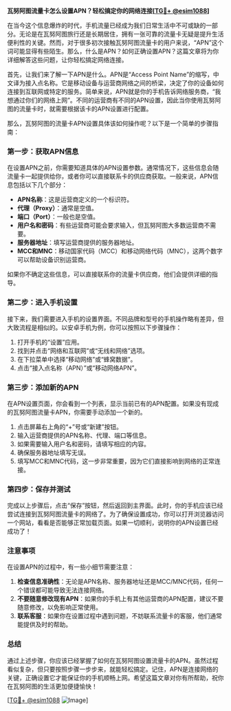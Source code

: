 **瓦努阿图流量卡怎么设置APN？轻松搞定你的网络连接[[TG💪+ @esim1088](https://t.me/s/esim1088)]**

在当今这个信息爆炸的时代，手机流量已经成为我们日常生活中不可或缺的一部分。无论是在瓦努阿图旅行还是长期居住，拥有一张可靠的流量卡无疑是提升生活便利性的关键。然而，对于很多初次接触瓦努阿图流量卡的用户来说，“APN”这个词可能显得有些陌生。那么，什么是APN？如何正确设置APN？这篇文章将为你详细解答这些问题，让你轻松搞定网络连接。

首先，让我们来了解一下APN是什么。APN是“Access Point Name”的缩写，中文译为接入点名称。它是移动设备与运营商网络之间的桥梁，决定了你的设备如何连接到互联网或特定的服务。简单来说，APN就是你的手机告诉网络服务商，“我想通过你们的网络上网”。不同的运营商有不同的APN设置，因此当你使用瓦努阿图的流量卡时，就需要根据该卡的APN设置进行配置。

那么，瓦努阿图的流量卡APN设置具体该如何操作呢？以下是一个简单的步骤指南：

### **第一步：获取APN信息**
在设置APN之前，你需要知道具体的APN设置参数。通常情况下，这些信息会随流量卡一起提供给你，或者你可以直接联系卡的供应商获取。一般来说，APN信息包括以下几个部分：
- **APN名称**：这是运营商定义的一个标识符。
- **代理（Proxy）**：通常是空值。
- **端口（Port）**：一般也是空值。
- **用户名和密码**：有些运营商可能会要求输入，但瓦努阿图大多数运营商不需要。
- **服务器地址**：填写运营商提供的服务器地址。
- **MCC和MNC**：移动国家代码（MCC）和移动网络代码（MNC），这两个数字可以帮助设备识别运营商。

如果你不确定这些信息，可以直接联系你的流量卡供应商，他们会提供详细的指导。

### **第二步：进入手机设置**
接下来，我们需要进入手机的设置界面。不同品牌和型号的手机操作略有差异，但大致流程是相似的。以安卓手机为例，你可以按照以下步骤操作：
1. 打开手机的“设置”应用。
2. 找到并点击“网络和互联网”或“无线和网络”选项。
3. 在下拉菜单中选择“移动网络”或“蜂窝数据”。
4. 点击“接入点名称（APN）”或“移动网络APN”。

### **第三步：添加新的APN**
在APN设置页面，你会看到一个列表，显示当前已有的APN配置。如果没有现成的瓦努阿图流量卡APN，你需要手动添加一个新的。
1. 点击屏幕右上角的“+”号或“新建”按钮。
2. 输入运营商提供的APN名称、代理、端口等信息。
3. 如果需要输入用户名和密码，请填写相应的内容。
4. 确保服务器地址填写无误。
5. 填写MCC和MNC代码，这一步非常重要，因为它们直接影响到网络的正常连接。

### **第四步：保存并测试**
完成以上步骤后，点击“保存”按钮，然后返回到主界面。此时，你的手机应该已经尝试连接到瓦努阿图流量卡的网络了。为了确保设置成功，你可以打开浏览器访问一个网站，看看是否能够正常加载页面。如果一切顺利，说明你的APN设置已经成功了！

### **注意事项**
在设置APN的过程中，有一些小细节需要注意：
1. **检查信息准确性**：无论是APN名称、服务器地址还是MCC/MNC代码，任何一个错误都可能导致无法连接网络。
2. **不要随意修改现有APN**：如果你的手机上有其他运营商的APN配置，建议不要随意修改，以免影响正常使用。
3. **联系客服**：如果你在设置过程中遇到问题，不妨联系流量卡的客服，他们通常能提供及时的帮助。

### **总结**
通过上述步骤，你应该已经掌握了如何在瓦努阿图设置流量卡的APN。虽然过程看似复杂，但只要按照步骤一步步来，就能轻松搞定。记住，APN是连接网络的关键，正确设置它才能保证你的手机顺畅上网。希望这篇文章对你有所帮助，祝你在瓦努阿图的生活更加便捷愉快！

[[TG💪+ @esim1088](https://t.me/s/esim1088) ![Image](https://i.postimg.cc/4NQfJmqS/Snipaste-2025-05-13-00-14-12.png)]
